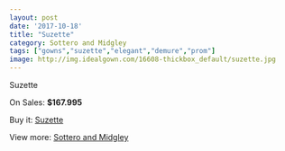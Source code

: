 ```yaml
---
layout: post
date: '2017-10-18'
title: "Suzette"
category: Sottero and Midgley
tags: ["gowns","suzette","elegant","demure","prom"]
image: http://img.idealgown.com/16608-thickbox_default/suzette.jpg
---
```

Suzette

On Sales: **$167.995**
<a href="https://www.idealgown.com/en/sottero-and-midgley/6611-suzette.html"><amp-img layout="responsive" width="600" height="600" src="//img.idealgown.com/16608-thickbox_default/suzette.jpg" alt="Suzette 0" /></a>
<a href="https://www.idealgown.com/en/sottero-and-midgley/6611-suzette.html"><amp-img layout="responsive" width="600" height="600" src="//img.idealgown.com/16610-thickbox_default/suzette.jpg" alt="Suzette 1" /></a>
<a href="https://www.idealgown.com/en/sottero-and-midgley/6611-suzette.html"><amp-img layout="responsive" width="600" height="600" src="//img.idealgown.com/16609-thickbox_default/suzette.jpg" alt="Suzette 2" /></a>

Buy it: [Suzette](https://www.idealgown.com/en/sottero-and-midgley/6611-suzette.html "Suzette")

View more: [Sottero and Midgley](https://www.idealgown.com/en/98-sottero-and-midgley "Sottero and Midgley")